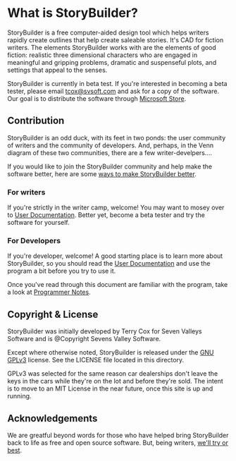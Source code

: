 # What is StoryBuilder?

StoryBuilder is a free computer-aided design tool which helps writers rapidly create outlines that
help create saleable stories. It's CAD for fiction writers. The elements StoryBuilder works with 
are the elements of good fiction: realistic three dimensional characters who are engaged in 
meaningful and gripping problems, dramatic and suspenseful plots, and settings that appeal to the senses.

StoryBuilder is currently in beta test. If you're interested in becoming a beta tester, 
please email tcox@svsoft.com and ask for a copy of the software. Our goal is to distribute
the software through [Microsoft Store][6].

## Contribution

StoryBuilder is an odd duck, with its feet in two ponds: the user community of writers
and the community of developers. And, perhaps, in the Venn diagram of these two communities,
there are a few writer-develpers....

If you would like to join the StoryBuilder community and help make the software better,
here are some [ways to make StoryBuilder better][5].

### For writers

If you're strictly in the writer camp, welcome! You may want to mosey over to 
[User Documentation][2]. Better yet, become a beta tester and try the software for yourself.

### For Developers

If you're developer, welcome! A good starting place is to learn more about StoryBuilder,
so you should read the [User Documentation][2] and use the program a bit before you 
try to use it. 

Once you've read through this document are familiar with the program, take a look at 
[Programmer Notes][3].

## Copyright & License

StoryBuilder was initially developed by Terry Cox for Seven Valleys Software and
is @Copyright Sevens Valley Software.

Except where otherwise noted, StoryBuilder is released under the [GNU GPLv3][1] license.
See the LICENSE file located in this directory. 

GPLv3 was selected for the same reason car dealerships don't leave the keys in 
the cars while they're on the lot and before they're sold. 
The intent is to move to an MIT License in the near future, once this site is 
up and running.

## Acknowledgements

We are greatful beyond words for those who have helped bring StoryBuilder back to
life as free and open source software. But, being writers, [we'll try or best][4].

[1]:https://choosealicense.com/licenses/gpl-3.0/
[2]:https://github.com/terrycox/StoryBuilder-2/blob/master/docs/USERNOTES.md
[3]:https://github.com/terrycox/StoryBuilder-2/blob/master/docs/DEVNOTES.md
[4]:https://github.com/terrycox/StoryBuilder-2/blob/master/docs/ACKNOWLEDGE.md
[5]:https://github.com/terrycox/StoryBuilder-2/blob/master/docs/CONTRIBUTE.md
[6]:https://www.microsoft.com/en-us/store/apps/windows
